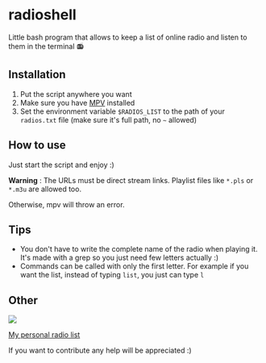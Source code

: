 # radioshell
Little bash program that allows to keep a list of online radio and listen to them in the terminal 📻

## Installation
1. Put the script anywhere you want
2. Make sure you have [MPV](https://mpv.io/) installed
3. Set the environment variable `$RADIOS_LIST` to the path of your `radios.txt` file (make sure it's full path, no `~` allowed)

## How to use

Just start the script and enjoy :)

**Warning** : The URLs must be direct stream links. Playlist files like `*.pls` or `*.m3u` are allowed too.

Otherwise, mpv will throw an error.

## Tips

- You don't have to write the complete name of the radio when playing it. It's made with a grep so you just need few letters actually :)
- Commands can be called with only the first letter. For example if you want the list, instead of typing `list`, you just can type `l`

## Other

![](https://tilde.town/~von/assets/media/sFU6.png)

[My personal radio list](https://gist.github.com/VonKavalier/cd55dd6d66db9064864a5e2c9a5aa660)

If you want to contribute any help will be appreciated :)
